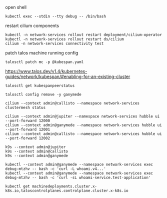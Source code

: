 open shell
```shell
kubectl exec --stdin --tty debug -- /bin/bash
```

restart cilium components
```shell
kubectl -n network-services rollout restart deployment/cilium-operator
kubectl -n network-services rollout restart ds/cilium
cilium -n network-services connectivity test
```

patch talos machine running config
```shell
talosctl patch mc -p @kubespan.yaml
```

https://www.talos.dev/v1.4/kubernetes-guides/network/kubespan/#enabling-for-an-existing-cluster
```shell
talosctl get kubespanpeerstatus
```
```shell
talosctl config remove -y ganymede
```

```shell
cilium --context admin@callisto --namespace network-services clustermesh status
```
```shell
cilium --context admin@jupiter --namespace network-services hubble ui --port-forward 12000
cilium --context admin@ganymede --namespace network-services hubble ui --port-forward 12001
cilium --context admin@callisto --namespace network-services hubble ui --port-forward 12002
```

```shell
k9s --context admin@jupiter
k9s --context admin@callisto
k9s --context admin@ganymede
```

```shell
kubectl --context admin@ganymede --namespace network-services exec debug-mtzhv -- bash -c 'curl -L whoami.v4...'
kubectl --context admin@ganymede --namespace network-services exec debug-mtzhv -- bash -c 'curl -sL whoami-service.test-application'
```

```shell
kubectl get machinedeployments.cluster.x-k8s.io,taloscontrolplanes.controlplane.cluster.x-k8s.io
```